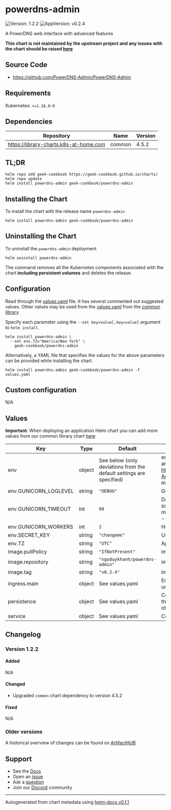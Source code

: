 # powerdns-admin

![Version: 1.2.2](https://img.shields.io/badge/Version-1.2.2-informational?style=flat-square) ![AppVersion: v0.2.4](https://img.shields.io/badge/AppVersion-v0.2.4-informational?style=flat-square)

A PowerDNS web interface with advanced features

**This chart is not maintained by the upstream project and any issues with the chart should be raised [here](https://github.com/geek-cookbook/charts/issues/new/choose)**

## Source Code

* <https://github.com/PowerDNS-Admin/PowerDNS-Admin>

## Requirements

Kubernetes: `>=1.16.0-0`

## Dependencies

| Repository | Name | Version |
|------------|------|---------|
| https://library-charts.k8s-at-home.com | common | 4.5.2 |

## TL;DR

```console
helm repo add geek-cookbook https://geek-cookbook.github.io/charts/
helm repo update
helm install powerdns-admin geek-cookbook/powerdns-admin
```

## Installing the Chart

To install the chart with the release name `powerdns-admin`

```console
helm install powerdns-admin geek-cookbook/powerdns-admin
```

## Uninstalling the Chart

To uninstall the `powerdns-admin` deployment

```console
helm uninstall powerdns-admin
```

The command removes all the Kubernetes components associated with the chart **including persistent volumes** and deletes the release.

## Configuration

Read through the [values.yaml](./values.yaml) file. It has several commented out suggested values.
Other values may be used from the [values.yaml](https://github.com/geek-cookbook/library-charts/tree/main/charts/stable/common/values.yaml) from the [common library](https://github.com/geek-cookbook/library-charts/tree/main/charts/stable/common).

Specify each parameter using the `--set key=value[,key=value]` argument to `helm install`.

```console
helm install powerdns-admin \
  --set env.TZ="America/New York" \
    geek-cookbook/powerdns-admin
```

Alternatively, a YAML file that specifies the values for the above parameters can be provided while installing the chart.

```console
helm install powerdns-admin geek-cookbook/powerdns-admin -f values.yaml
```

## Custom configuration

N/A

## Values

**Important**: When deploying an application Helm chart you can add more values from our common library chart [here](https://github.com/geek-cookbook/library-charts/tree/main/charts/stable/common)

| Key | Type | Default | Description |
|-----|------|---------|-------------|
| env | object | See below (only deviations from the default settings are specified) | environment variables. See [undocumented configs](https://github.com/PowerDNS-Admin/PowerDNS-Admin/blob/master/configs/docker_config.py) and [application docs](# https://github.com/PowerDNS-Admin/PowerDNS-Admin/blob/master/configs/development.py) for more details. |
| env.GUNICORN_LOGLEVEL | string | `"DEBUG"` | Gunicorn loglevel to use |
| env.GUNICORN_TIMEOUT | int | `60` | Database connection string - if not set uses internal sqlite db SQLALCHEMY_DATABASE_URI: mysql://db_user:db_pass@db_host/powerdns_admin -- Timeout for Gunicorn workers |
| env.GUNICORN_WORKERS | int | `2` | How many Gunicorn workers to spawn |
| env.SECRET_KEY | string | `"changeme"` | Unique app Key |
| env.TZ | string | `"UTC"` | Application Timezone |
| image.pullPolicy | string | `"IfNotPresent"` | image pull policy |
| image.repository | string | `"ngoduykhanh/powerdns-admin"` | image repository |
| image.tag | string | `"v0.2.4"` | image tag |
| ingress.main | object | See values.yaml | Enable and configure ingress settings for the chart under this key. |
| persistence | object | See values.yaml | Configure persistence settings for the chart under this key. this persists the internal sqlite DB if no other database is enabled |
| service | object | See values.yaml | Configures service settings for the chart. |

## Changelog

### Version 1.2.2

#### Added

N/A

#### Changed

* Upgraded `common` chart dependency to version 4.5.2

#### Fixed

N/A

### Older versions

A historical overview of changes can be found on [ArtifactHUB](https://artifacthub.io/packages/helm/geek-cookbook/powerdns-admin?modal=changelog)

## Support

- See the [Docs](https://geek-cookbook.funkypenguin.co.nz/)
- Open an [issue](https://github.com/geek-cookbook/charts/issues/new/choose)
- Ask a [question](https://github.com/geek-cookbook/organization/discussions)
- Join our [Discord](http://chat.funkypenguin.co.nz) community

----------------------------------------------
Autogenerated from chart metadata using [helm-docs v0.1.1](https://github.com/geek-cookbook/helm-docs/releases/v0.1.1)
